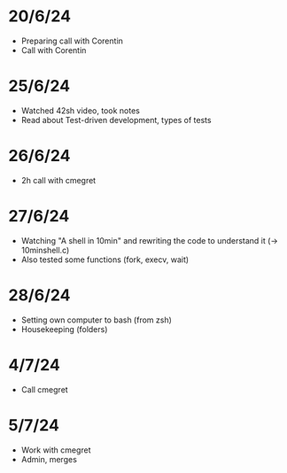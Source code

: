 # 20/6/24
- Preparing call with Corentin
- Call with Corentin

# 25/6/24
- Watched 42sh video, took notes
- Read about Test-driven development, types of tests

# 26/6/24
- 2h call with cmegret

# 27/6/24
- Watching "A shell in 10min" and rewriting the code to understand it (-> 10minshell.c)
- Also tested some functions (fork, execv, wait)

# 28/6/24
- Setting own computer to bash (from zsh)
- Housekeeping (folders)

# 4/7/24
- Call cmegret

# 5/7/24
- Work with cmegret
- Admin, merges